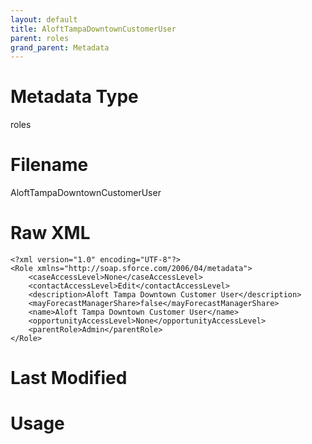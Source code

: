 ```yaml
---
layout: default
title: AloftTampaDowntownCustomerUser
parent: roles
grand_parent: Metadata
---
```

# Metadata Type
roles


# Filename 
AloftTampaDowntownCustomerUser


# Raw XML
```
<?xml version="1.0" encoding="UTF-8"?>
<Role xmlns="http://soap.sforce.com/2006/04/metadata">
    <caseAccessLevel>None</caseAccessLevel>
    <contactAccessLevel>Edit</contactAccessLevel>
    <description>Aloft Tampa Downtown Customer User</description>
    <mayForecastManagerShare>false</mayForecastManagerShare>
    <name>Aloft Tampa Downtown Customer User</name>
    <opportunityAccessLevel>None</opportunityAccessLevel>
    <parentRole>Admin</parentRole>
</Role>
```


# Last Modified


# Usage
